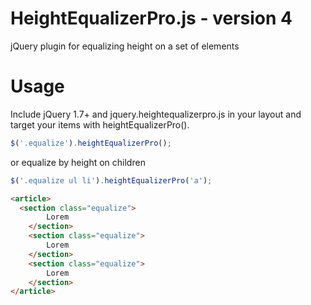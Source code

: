 HeightEqualizerPro.js - version 4
==================

jQuery plugin for equalizing height on a set of elements

Usage
==================
Include jQuery 1.7+ and jquery.heightequalizerpro.js in your layout and target your items with heightEqualizerPro().
```javascript
$('.equalize').heightEqualizerPro();
```

or equalize by height on children

```javascript
$('.equalize ul li').heightEqualizerPro('a');
```

```html
<article>
  <section class="equalize">
		Lorem
	</section>
	<section class="equalize">
		Lorem
	</section>
	<section class="equalize">
		Lorem
	</section>
</article>
```

